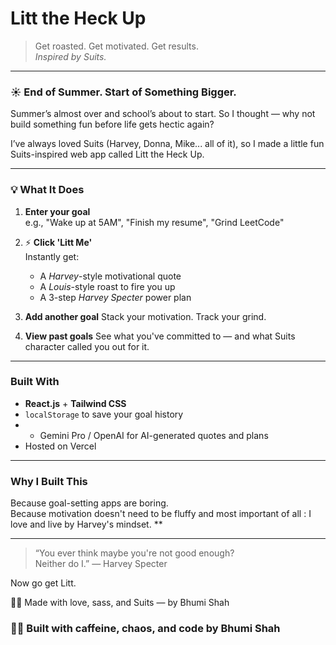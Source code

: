 # Litt the Heck Up
> Get roasted. Get motivated. Get results.  
> *Inspired by Suits.*

---

### ☀ End of Summer. Start of Something Bigger.
Summer’s almost over and school’s about to start.
So I thought — why not build something fun before life gets hectic again?

I’ve always loved Suits (Harvey, Donna, Mike... all of it), so I made a little fun Suits-inspired web app called Litt the Heck Up.

---

### 💡 What It Does

1.  **Enter your goal**  
   e.g., "Wake up at 5AM", "Finish my resume", "Grind LeetCode"

2. ⚡ **Click 'Litt Me'**  
   Instantly get:
   -  A *Harvey*-style motivational quote  
   -  A *Louis*-style roast to fire you up  
   -  A 3-step *Harvey Specter* power plan

3.  **Add another goal**
   Stack your motivation. Track your grind.

4.  **View past goals**
   See what you've committed to — and what Suits character called you out for it.

---

###  Built With

- **React.js** + **Tailwind CSS**
-  `localStorage` to save your goal history
-  * Gemini Pro / OpenAI for AI-generated quotes and plans
-  Hosted on Vercel

---

###  Why I Built This

Because goal-setting apps are boring.  
Because motivation doesn't need to be fluffy and most important of all : I love and live by Harvey's mindset. **


---

> “You ever think maybe you're not good enough?  
> Neither do I.” — Harvey Specter

Now go get Litt.

👩‍💻 Made with love, sass, and Suits — by Bhumi Shah



### 👩‍💻 Built with caffeine, chaos, and code by Bhumi Shah


